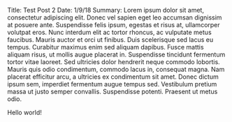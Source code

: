 Title: Test Post 2
Date: 1/9/18
Summary: Lorem ipsum dolor sit amet, consectetur adipiscing elit. Donec vel sapien eget leo accumsan dignissim at posuere ante. Suspendisse felis ipsum, egestas et risus at, ullamcorper volutpat eros. Nunc interdum elit ac tortor rhoncus, ac vulputate metus faucibus. Mauris auctor et orci ut finibus. Duis scelerisque sed lacus eu tempus. Curabitur maximus enim sed aliquam dapibus. Fusce mattis aliquam risus, ut mollis augue placerat in. Suspendisse tincidunt fermentum tortor vitae laoreet. Sed ultricies dolor hendrerit neque commodo lobortis. Mauris quis odio condimentum, commodo lacus in, consequat magna. Nam placerat efficitur arcu, a ultricies ex condimentum sit amet. Donec dictum ipsum sem, imperdiet fermentum augue tempus sed. Vestibulum pretium massa ut justo semper convallis. Suspendisse potenti. Praesent ut metus odio.

Hello world!
